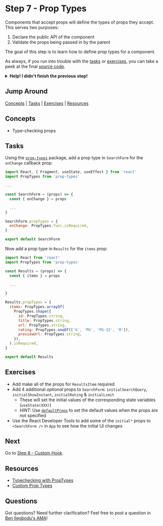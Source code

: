 # Step 7 - Prop Types

Components that accept props will define the types of props they accept. This serves two purposes:

1. Declare the public API of the component
2. Validate the props being passed in by the parent

The goal of this step is to learn how to define prop types for a component.

As always, if you run into trouble with the [tasks](#tasks) or [exercises](#exercises), you can take a peek at the final [source code](./).

<details>
  <summary><b>Help! I didn't finish the previous step!</b></summary>

If you didn't successfully complete the previous step, you can jump right in by copying the step.

Complete the [setup instructions](../00-begin) if you have not yet followed them.

Ensure you're in the root folder of the repo:

```sh
cd react-workshop
```

Remove the existing workshop directory if you had previously started elsewhere:

```sh
rm -rf src/workshop
```

Copy the previous step as a starting point:

```sh
cp -r src/06-components src/workshop
```

Ensure [`src/index.js`](../index.js#L3) is still pointing to the `workshop` App:

```js
import App from './workshop/App'
```

Start the app:

```sh
npm start
```

After the app is initially built, a new browser window should open up at [http://localhost:3000/](http://localhost:3000/), and you should be able to continue on with the tasks below.

</details>

## Jump Around

[Concepts](#concepts) | [Tasks](#tasks) | [Exercises](#exercises) | [Resources](#resources)

## Concepts

- Type-checking props

## Tasks

Using the [`prop-types`](https://reactjs.org/docs/typechecking-with-proptypes.html) package, add a prop type in `SearchForm` for the `onChange` callback prop:

```js
import React, { Fragment, useState, useEffect } from 'react'
import PropTypes from 'prop-types'

...

const SearchForm = (props) => {
  const { onChange } = props

  ...
}

SearchForm.propTypes = {
  onChange: PropTypes.func.isRequired,
}

export default SearchForm
```

Now add a prop type in `Results` for the `items` prop:

```js
import React from 'react'
import PropTypes from 'prop-types'

const Results = (props) => {
  const { items } = props

  ...

}

Results.propTypes = {
  items: PropTypes.arrayOf(
    PropTypes.shape({
      id: PropTypes.string,
      title: PropTypes.string,
      url: PropTypes.string,
      rating: PropTypes.oneOf(['G', 'PG', 'PG-13', 'R']),
      previewUrl: PropTypes.string,
    }),
  ).isRequired,
}

export default Results
```

## Exercises

- Add make all of the props for `ResultsItem` required
- Add 4 additional _optional_ props to `SearchForm`: `initialSearchQuery`, `initialShowInstant`, `initialRating` & `initialLimit`
  - These will set the initial values of the corresponding state variables (`useState(XXX)`)
  - _HINT:_ Use [`defaultProps`](https://reactjs.org/docs/typechecking-with-proptypes.html#default-prop-values) to set the default values when the props are not specified
- Use the React Developer Tools to add some of the `initial*` props to `<SearchForm />` in `App` to see how the initial UI changes

## Next

Go to [Step 8 - Custom Hook](../08-custom-hook/).

## Resources

- [Typechecking with PropTypes](https://reactjs.org/docs/typechecking-with-proptypes.html)
- [Custom Prop Types](https://github.com/airbnb/prop-types)

## Questions

Got questions? Need further clarification? Feel free to post a question in [Ben Ilegbodu's AMA](http://www.benmvp.com/ama/)!
